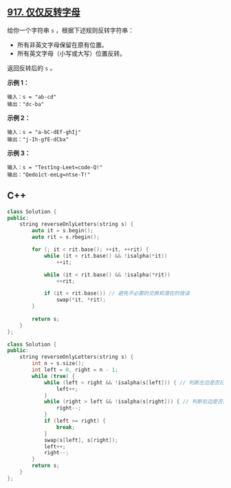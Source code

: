 ## [917. 仅仅反转字母](https://leetcode.cn/problems/reverse-only-letters/)

给你一个字符串 `s` ，根据下述规则反转字符串：

- 所有非英文字母保留在原有位置。
- 所有英文字母（小写或大写）位置反转。

返回反转后的 `s` *。* 

**示例 1：**

```
输入：s = "ab-cd"
输出："dc-ba"
```

**示例 2：**

```
输入：s = "a-bC-dEf-ghIj"
输出："j-Ih-gfE-dCba"
```

**示例 3：**

```
输入：s = "Test1ng-Leet=code-Q!"
输出："Qedo1ct-eeLg=ntse-T!"
```

## C++

```cpp
class Solution {
public:
    string reverseOnlyLetters(string s) {
        auto it = s.begin();
        auto rit = s.rbegin();

        for (; it < rit.base(); ++it, ++rit) {
            while (it < rit.base() && !isalpha(*it))
                ++it;

            while (it < rit.base() && !isalpha(*rit))
                ++rit;

            if (it < rit.base()) // 避免不必要的交换和潜在的错误
                swap(*it, *rit);    
        }
        
        return s;
    }
};
```

```c++
class Solution {
public:
    string reverseOnlyLetters(string s) {
        int n = s.size();
        int left = 0, right = n - 1;
        while (true) {
            while (left < right && !isalpha(s[left])) { // 判断左边是否扫描到字母
                left++;
            }
            while (right > left && !isalpha(s[right])) { // 判断右边是否扫描到字母
                right--;
            }
            if (left >= right) {
                break;
            }
            swap(s[left], s[right]);
            left++;
            right--;
        }
        return s;
    }
};
```

